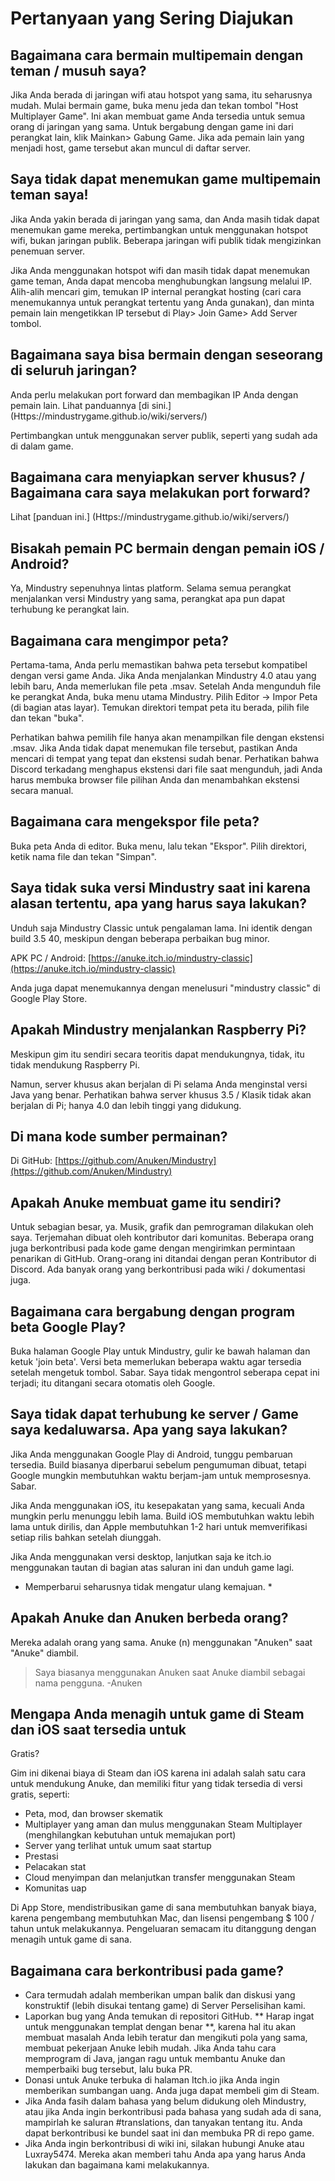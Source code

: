 # Pertanyaan yang Sering Diajukan

## Bagaimana cara bermain multipemain dengan teman / musuh saya?

Jika Anda berada di jaringan wifi atau hotspot yang sama, itu seharusnya mudah. Mulai bermain game, buka menu jeda dan tekan tombol "Host Multiplayer Game". Ini akan membuat game Anda tersedia untuk semua orang di jaringan yang sama. Untuk bergabung dengan game ini dari perangkat lain, klik Mainkan> Gabung Game. Jika ada pemain lain yang menjadi host, game tersebut akan muncul di daftar server.

## Saya tidak dapat menemukan game multipemain teman saya!

Jika Anda yakin berada di jaringan yang sama, dan Anda masih tidak dapat menemukan game mereka, pertimbangkan untuk menggunakan hotspot wifi, bukan jaringan publik. Beberapa jaringan wifi publik tidak mengizinkan penemuan server.

Jika Anda menggunakan hotspot wifi dan masih tidak dapat menemukan game teman, Anda dapat mencoba menghubungkan langsung melalui IP. Alih-alih mencari gim, temukan IP internal perangkat hosting (cari cara menemukannya untuk perangkat tertentu yang Anda gunakan), dan minta pemain lain mengetikkan IP tersebut di Play> Join Game> Add Server tombol.

## Bagaimana saya bisa bermain dengan seseorang di seluruh jaringan?

Anda perlu melakukan port forward dan membagikan IP Anda dengan pemain lain. Lihat panduannya [di sini.] (Https://mindustrygame.github.io/wiki/servers/)

Pertimbangkan untuk menggunakan server publik, seperti yang sudah ada di dalam game.

## Bagaimana cara menyiapkan server khusus? / Bagaimana cara saya melakukan port forward?

Lihat [panduan ini.] (Https://mindustrygame.github.io/wiki/servers/)

## Bisakah pemain PC bermain dengan pemain iOS / Android?

Ya, Mindustry sepenuhnya lintas platform. Selama semua perangkat menjalankan versi Mindustry yang sama, perangkat apa pun dapat terhubung ke perangkat lain.

## Bagaimana cara mengimpor peta?

Pertama-tama, Anda perlu memastikan bahwa peta tersebut kompatibel dengan versi game Anda. Jika Anda menjalankan Mindustry 4.0 atau yang lebih baru, Anda memerlukan file peta .msav.
Setelah Anda mengunduh file ke perangkat Anda, buka menu utama Mindustry. Pilih Editor -> Impor Peta (di bagian atas layar). Temukan direktori tempat peta itu berada, pilih file dan tekan "buka".

Perhatikan bahwa pemilih file hanya akan menampilkan file dengan ekstensi .msav. Jika Anda tidak dapat menemukan file tersebut, pastikan Anda mencari di tempat yang tepat dan ekstensi sudah benar. Perhatikan bahwa Discord terkadang menghapus ekstensi dari file saat mengunduh, jadi Anda harus membuka browser file pilihan Anda dan menambahkan ekstensi secara manual.

## Bagaimana cara mengekspor file peta?

Buka peta Anda di editor. Buka menu, lalu tekan "Ekspor". Pilih direktori, ketik nama file dan tekan "Simpan".

## Saya tidak suka versi Mindustry saat ini karena alasan tertentu, apa yang harus saya lakukan?

Unduh saja Mindustry Classic untuk pengalaman lama. Ini identik dengan build 3.5 40, meskipun dengan beberapa perbaikan bug minor.

APK PC / Android: [https://anuke.itch.io/mindustry-classic](https://anuke.itch.io/mindustry-classic)

Anda juga dapat menemukannya dengan menelusuri "mindustry classic" di Google Play Store.

## Apakah Mindustry menjalankan Raspberry Pi?

Meskipun gim itu sendiri secara teoritis dapat mendukungnya, tidak, itu tidak mendukung Raspberry Pi.

Namun, server khusus akan berjalan di Pi selama Anda menginstal versi Java yang benar. Perhatikan bahwa server khusus 3.5 / Klasik tidak akan berjalan di Pi; hanya 4.0 dan lebih tinggi yang didukung.

## Di mana kode sumber permainan?

Di GitHub: [https://github.com/Anuken/Mindustry](https://github.com/Anuken/Mindustry)

## Apakah Anuke membuat game itu sendiri?

Untuk sebagian besar, ya. Musik, grafik dan pemrograman dilakukan oleh saya. Terjemahan dibuat oleh kontributor dari komunitas.
Beberapa orang juga berkontribusi pada kode game dengan mengirimkan permintaan penarikan di GitHub. Orang-orang ini ditandai dengan peran Kontributor di Discord. Ada banyak orang yang berkontribusi pada wiki / dokumentasi juga.

## Bagaimana cara bergabung dengan program beta Google Play?

Buka halaman Google Play untuk Mindustry, gulir ke bawah halaman dan ketuk 'join beta'. Versi beta memerlukan beberapa waktu agar tersedia setelah mengetuk tombol. Sabar. Saya tidak mengontrol seberapa cepat ini terjadi; itu ditangani secara otomatis oleh Google.

## Saya tidak dapat terhubung ke server / Game saya kedaluwarsa. Apa yang saya lakukan?

Jika Anda menggunakan Google Play di Android, tunggu pembaruan tersedia. Build biasanya diperbarui sebelum pengumuman dibuat, tetapi Google mungkin membutuhkan waktu berjam-jam untuk memprosesnya. Sabar.

Jika Anda menggunakan iOS, itu kesepakatan yang sama, kecuali Anda mungkin perlu menunggu lebih lama. Build iOS membutuhkan waktu lebih lama untuk dirilis, dan Apple membutuhkan 1-2 hari untuk memverifikasi setiap rilis bahkan setelah diunggah.

Jika Anda menggunakan versi desktop, lanjutkan saja ke itch.io menggunakan tautan di bagian atas saluran ini dan unduh game lagi.

* Memperbarui seharusnya tidak mengatur ulang kemajuan. *

## Apakah Anuke dan Anuken berbeda orang?

Mereka adalah orang yang sama. Anuke (n) menggunakan "Anuken" saat "Anuke" diambil.

> Saya biasanya menggunakan Anuken saat Anuke diambil sebagai nama pengguna. -Anuken

## Mengapa Anda menagih untuk game di Steam dan iOS saat tersedia untuk

Gratis?

Gim ini dikenai biaya di Steam dan iOS karena ini adalah salah satu cara untuk mendukung Anuke, dan memiliki fitur yang tidak tersedia di versi gratis, seperti:

- Peta, mod, dan browser skematik
- Multiplayer yang aman dan mulus menggunakan Steam Multiplayer (menghilangkan kebutuhan untuk memajukan port)
- Server yang terlihat untuk umum saat startup
- Prestasi
- Pelacakan stat
- Cloud menyimpan dan melanjutkan transfer menggunakan Steam
- Komunitas uap

Di App Store, mendistribusikan game di sana membutuhkan banyak biaya, karena pengembang membutuhkan Mac, dan lisensi pengembang $ 100 / tahun untuk melakukannya. Pengeluaran semacam itu ditanggung dengan menagih untuk game di sana.

## Bagaimana cara berkontribusi pada game?

- Cara termudah adalah memberikan umpan balik dan diskusi yang konstruktif (lebih disukai tentang game) di Server Perselisihan kami.
- Laporkan bug yang Anda temukan di repositori GitHub. ** Harap ingat untuk menggunakan templat dengan benar **, karena hal itu akan membuat masalah Anda lebih teratur dan mengikuti pola yang sama, membuat pekerjaan Anuke lebih mudah. Jika Anda tahu cara memprogram di Java, jangan ragu untuk membantu Anuke dan memperbaiki bug tersebut, lalu buka PR.
- Donasi untuk Anuke terbuka di halaman Itch.io jika Anda ingin memberikan sumbangan uang. Anda juga dapat membeli gim di Steam.
- Jika Anda fasih dalam bahasa yang belum didukung oleh Mindustry, atau jika Anda ingin berkontribusi pada bahasa yang sudah ada di sana, mampirlah ke saluran #translations, dan tanyakan tentang itu. Anda dapat berkontribusi ke bundel saat ini dan membuka PR di repo game.
- Jika Anda ingin berkontribusi di wiki ini, silakan hubungi Anuke atau Luxray5474. Mereka akan memberi tahu Anda apa yang harus Anda lakukan dan bagaimana kami melakukannya.
